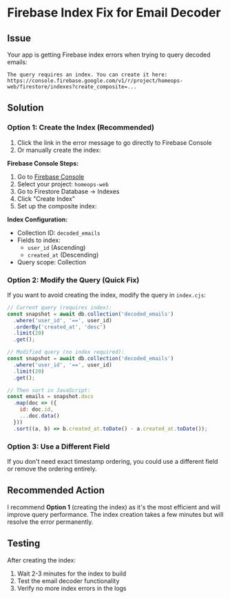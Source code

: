 # Firebase Index Fix for Email Decoder

## Issue
Your app is getting Firebase index errors when trying to query decoded emails:

```
The query requires an index. You can create it here: https://console.firebase.google.com/v1/r/project/homeops-web/firestore/indexes?create_composite=...
```

## Solution

### Option 1: Create the Index (Recommended)
1. Click the link in the error message to go directly to Firebase Console
2. Or manually create the index:

**Firebase Console Steps:**
1. Go to [Firebase Console](https://console.firebase.google.com)
2. Select your project: `homeops-web`
3. Go to Firestore Database → Indexes
4. Click "Create Index"
5. Set up the composite index:

**Index Configuration:**
- Collection ID: `decoded_emails`
- Fields to index:
  - `user_id` (Ascending)
  - `created_at` (Descending)
- Query scope: Collection

### Option 2: Modify the Query (Quick Fix)
If you want to avoid creating the index, modify the query in `index.cjs`:

```javascript
// Current query (requires index):
const snapshot = await db.collection('decoded_emails')
  .where('user_id', '==', user_id)
  .orderBy('created_at', 'desc')
  .limit(20)
  .get();

// Modified query (no index required):
const snapshot = await db.collection('decoded_emails')
  .where('user_id', '==', user_id)
  .limit(20)
  .get();

// Then sort in JavaScript:
const emails = snapshot.docs
  .map(doc => ({
    id: doc.id,
    ...doc.data()
  }))
  .sort((a, b) => b.created_at.toDate() - a.created_at.toDate());
```

### Option 3: Use a Different Field
If you don't need exact timestamp ordering, you could use a different field or remove the ordering entirely.

## Recommended Action
I recommend **Option 1** (creating the index) as it's the most efficient and will improve query performance. The index creation takes a few minutes but will resolve the error permanently.

## Testing
After creating the index:
1. Wait 2-3 minutes for the index to build
2. Test the email decoder functionality
3. Verify no more index errors in the logs 
